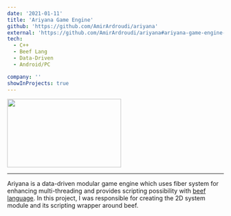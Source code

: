 ```yaml
---
date: '2021-01-11'
title: 'Ariyana Game Engine'
github: 'https://github.com/AmirArdroudi/ariyana'
external: 'https://github.com/AmirArdroudi/ariyana#ariyana-game-engine-05'
tech:
  - C++
  - Beef Lang
  - Data-Driven
  - Android/PC

company: ''
showInProjects: true
---
```


<img src="/images/ariyana.jpg" width="265" height="160"></img>

---

Ariyana is a data-driven modular game engine which uses fiber system for enhancing multi-threading and provides scripting possibility with [beef language](https://www.beeflang.org/). In this project, I was responsible for creating the 2D system module and its scripting wrapper around beef.

